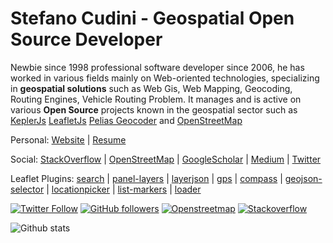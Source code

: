 # Stefano Cudini - Geospatial Open Source Developer

Newbie since 1998 professional software developer since 2006, he has worked in various fields mainly
on Web-oriented technologies, specializing in **geospatial solutions**
such as Web Gis, Web Mapping, Geocoding, Routing Engines, Vehicle Routing Problem.
It manages and is active on various **Open Source** projects known in the geospatial sector such as [KeplerJs](https://keplerjs.io/) [LeafletJs](https://leafletjs.com/) [Pelias Geocoder](https://pelias.io/) and [OpenStreetMap](https://osm.org/)

Personal:
[Website](https://opengeo.tech/) | [Resume](http://stefanocudini.github.io/stefanocudini/)

Social: 
[StackOverflow](https://stackoverflow.com/users/526444/stefcud) | 
[OpenStreetMap](https://osm.org/user/StefanoCudini) | 
[GoogleScholar](https://scholar.google.com/citations?user=3s158_wAAAAJ) | 
[Medium](https://stefcud.medium.com) | 
[Twitter](https://twitter.com/zakis)

Leaflet Plugins: 
[search](https://github.com/stefanocudini/leaflet-search) | 
[panel-layers](https://github.com/stefanocudini/leaflet-panel-layers) | 
[layerjson](https://github.com/stefanocudini/leaflet-layerjson) | 
[gps](https://github.com/stefanocudini/leaflet-gps) | 
[compass](https://github.com/stefanocudini/leaflet-compass) | 
[geojson-selector](https://github.com/stefanocudini/leaflet-geojson-selector) | 
[locationpicker](https://github.com/stefanocudini/leaflet-locationpicker) | 
[list-markers](https://github.com/stefanocudini/leaflet-list-markers) | 
[loader](https://github.com/stefanocudini/leaflet-loader)

[![Twitter Follow](https://img.shields.io/twitter/follow/zakis?label=Follow)](https://twitter.com/intent/follow?screen_name=zakis) 
[![GitHub followers](https://img.shields.io/github/followers/stefanocudini?label=Follow&style=social)](https://github.com/stefanocudini?tab=followers) 
[![Openstreetmap](https://img.shields.io/badge/Openstreetmap-+2k-brightgreen?style=social&logo=Openstreetmap)](https://osm.org/user/StefanoCudini)
[![Stackoverflow](https://img.shields.io/badge/Stackoverflow-+2k-brightgreen?style=social&logo=stackoverflow)](https://stackoverflow.com/users/526444/stefcud?tab=profile)

![Github stats](https://github-readme-stats.vercel.app/api?username=stefanocudini&theme=graywhite&hide_border=true&custom_title=Activity%20stats)
